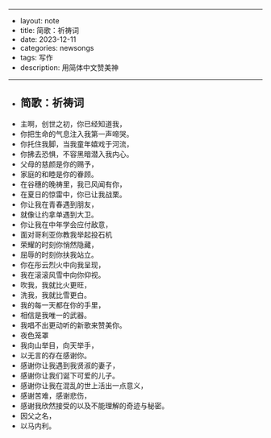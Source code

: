 - --
- layout: note
- title:  简歌：祈祷词
- date: 2023-12-11
- categories: newsongs
- tags: 写作
- description: 用简体中文赞美神
- --
- ## 简歌：祈祷词
- 主啊，创世之初，你已经知道我，  
- 你把生命的气息注入我第一声啼哭。  
- 你托住我脚，当我童年嬉戏于河流，  
- 你拂去恐惧，不容黑暗潜入我内心。  
- 父母的慈颜是你的赐予，  
- 家庭的和睦是你的眷顾。  
- 在谷穗的晚祷里，我已风闻有你，  
- 在夏日的惊雷中，你已让我战栗。  
- 你让我在青春遇到朋友，  
- 就像让约拿单遇到大卫。  
- 你让我在中年学会应付敌意，  
- 面对哥利亚你教我举起投石机  
- 荣耀的时刻你悄然隐藏，  
- 屈辱的时刻你扶我站立。  
- 你在彤云烈火中向我呈现，  
- 我在滚滚风雪中向你仰视。  
- 吹我，我就比火更旺，  
- 洗我，我就比雪更白。  
- 我的每一天都在你的手里，  
- 相信是我唯一的武器。  
- 我唱不出更动听的新歌来赞美你。  
- 夜色笼罩  
- 我向山举目，向天举手，  
- 以无言的存在感谢你。  
- 感谢你让我遇到我贤淑的妻子，  
- 感谢你让我们诞下可爱的儿子。  
- 感谢你让我在混乱的世上活出一点意义，  
- 感谢苦难，感谢悲伤，  
- 感谢我欣然接受的以及不能理解的奇迹与秘密。  
- 因父之名，  
- 以马内利。
